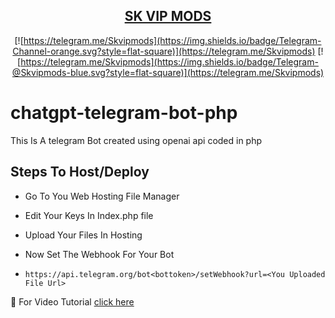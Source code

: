 <h2 align='center'><a href="https://t.me/Skvipmods">SK VIP MODS</a></h2>

<div align="center"> 

[![https://telegram.me/Skvipmods](https://img.shields.io/badge/Telegram-Channel-orange.svg?style=flat-square)](https://telegram.me/Skvipmods)
[![https://telegram.me/Skvipmods](https://img.shields.io/badge/Telegram-@Skvipmods-blue.svg?style=flat-square)](https://telegram.me/Skvipmods)

</div>

# chatgpt-telegram-bot-php

This Is A telegram Bot created using openai api coded in php 

## Steps To Host/Deploy

 - Go To You Web Hosting File Manager

- Edit Your Keys In Index.php file

- Upload Your Files In Hosting

- Now Set The Webhook For Your Bot

- ```https://api.telegram.org/bot<bottoken>/setWebhook?url=<You Uploaded File Url>```

💖 For Video Tutorial <a href="https://t.me/Skvipmods">click here</a>
